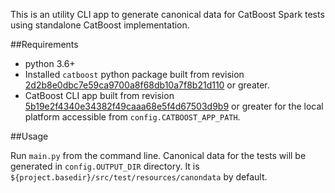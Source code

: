 This is an utility CLI app to generate canonical data for CatBoost Spark tests using standalone CatBoost
implementation.

##Requirements

- python 3.6+
- Installed `catboost` python package built from revision [2d2b8e0dbc7e59ca9700a8f68db10a7f8b21d110](https://github.com/catboost/catboost/commit/2d2b8e0dbc7e59ca9700a8f68db10a7f8b21d110) or greater.
- CatBoost CLI app built from revision [5b19e2f4340e34382f49caaa68e5f4d67503d9b9](https://github.com/catboost/catboost/commit/5b19e2f4340e34382f49caaa68e5f4d67503d9b9) or greater for the local platform accessible from `config.CATBOOST_APP_PATH`.

##Usage

Run `main.py` from the command line.
Canonical data for the tests will be generated in `config.OUTPUT_DIR` directory.
It is `${project.basedir}/src/test/resources/canondata` by default.